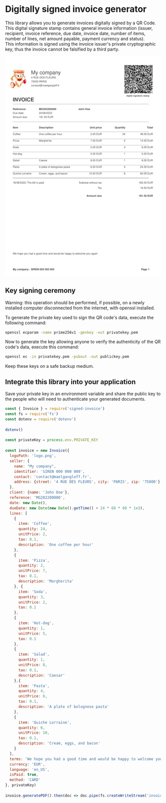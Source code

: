 # Digitally signed invoice generator

This library allows you to generate invoices digitally signed by a QR Code.  
This digital signature stamp contains general invoice information (issuer, recipient, invoice reference, due date, invoice date, number of items, number of lines, net amount payable, payment currency and status).  
This information is signed using the invoice issuer's private cryptographic key, thus the invoice cannot be falsified by a third party.

![Example invoice](docs/example.png?raw=true)

## Key signing ceremony

Warning: this operation should be performed, if possible, on a newly installed computer disconnected from the internet, with openssl installed.

To generate the private key used to sign the QR code's data, execute the following command:
```bash
openssl ecparam -name prime256v1 -genkey -out privatekey.pem
```

Now to generate the key allowing anyone to verify the authenticity of the QR code's data, execute this command:  
```bash
openssl ec -in privatekey.pem -pubout -out publickey.pem
```

Keep these keys on a safe backup medium.

## Integrate this library into your application

Save your private key in an environment variable and share the public key to the people who will need to authenticate your generated documents.
```js
const { Invoice } = require('signed-invoice')
const fs = require('fs')
const dotenv = require('dotenv')

dotenv()

const privateKey = process.env.PRIVATE_KEY

const invoice = new Invoice({
  logoPath: 'logo.png',
  seller: {
    name: "My company",
    identifier: 'SIREN 000 000 000',
    contact: 'contact@maelgangloff.fr',
    address: {street: '4 RUE DES FLEURS', city: 'PARIS', zip: '75000'}
  },
  client: {name: 'John Doe'},
  reference: 'MG202200000',
  date: new Date(),
  dueDate: new Date(new Date().getTime() + 24 * 60 * 60 * 1e3),
  lines: [
    {
      item: 'Coffee',
      quantity: 24,
      unitPrice: 2,
      tax: 0.1,
      description: 'One coffee per hour'
    },
    {
      item: 'Pizza',
      quantity: 2,
      unitPrice: 7,
      tax: 0.1,
      description: 'Margherita'
    }, {
      item: 'Soda',
      quantity: 3,
      unitPrice: 2,
      tax: 0.1
    },
    {
      item: 'Hot-dog',
      quantity: 1,
      unitPrice: 5,
      tax: 0.1
    },
    {
      item: 'Salad',
      quantity: 1,
      unitPrice: 8,
      tax: 0.1,
      description: 'Caesar'
    },{
      item: 'Pasta',
      quantity: 4,
      unitPrice: 6,
      tax: 0.1,
      description: 'A plate of bolognese pasta'
    },
    {
      item: 'Quiche Lorraine',
      quantity: 6,
      unitPrice: 10,
      tax: 0.1,
      description: 'Cream, eggs, and bacon'
    }
  ],
  terms: 'We hope you had a good time and would be happy to welcome you again',
  currency: 'EUR',
  language: 'en_US',
  isPaid: true,
  method: 'CARD'
}, privateKey)

invoice.generatePDF().then(doc => doc.pipe(fs.createWriteStream('invoice.pdf')))

```